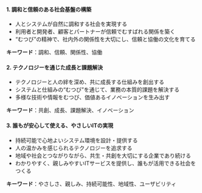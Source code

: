 #### 1. 調和と信頼のある社会基盤の構築
- 人とシステムが自然に調和する社会を実現する  
- 利用者と開発者、顧客とパートナーが信頼でむすばれる関係を築く  
- “むつび”の精神で、社内外の関係性を大切にし、信頼と協働の文化を育てる  

**キーワード**：調和、信頼、関係性、協働

#### 2. テクノロジーを通じた成長と課題解決
- テクノロジーと人の絆を深め、共に成長する仕組みを創出する  
- システムと仕組みの“むつび”を通じて、業務の本質的課題を解決する  
- 多様な技術や情報をむつび、価値あるイノベーションを生み出す  

**キーワード**：共創、成長、課題解決、イノベーション

#### 3. 誰もが安心して使える、やさしいITの実現
- 持続可能で心地よいシステム環境を設計・提供する  
- 人の温かみを感じられるテクノロジーを追求する  
- 地域や社会とつながりながら、共生・共創を大切にする企業であり続ける  
- わかりやすく、親しみやすいITサービスを提供し、誰もが活用できる社会をつくる  

**キーワード**：やさしさ、親しみ、持続可能性、地域性、ユーザビリティ
